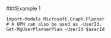 ###Example 1
```
Import-Module Microsoft.Graph.Planner
# A UPN can also be used as -UserId.
Get-MgUserPlannerPlan -UserId $userId
```
